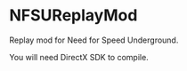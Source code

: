 # NFSUReplayMod #
Replay mod for Need for Speed Underground.

You will need DirectX SDK to compile.
